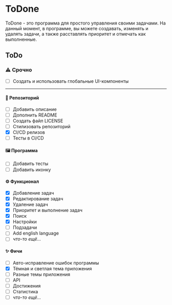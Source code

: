 # ToDone
ToDone - это программа для простого управления своими задачами. На данный момент, в программе, вы можете создавать, изменять и удалять задачи, а также расставлять приоритет и отмечать как выполненные.

## ToDo
### ⚠️ Срочно
- [ ] Создать и использовать глобальные UI-компоненты
---
#### 🌿 Репозиторий
- [ ] Добавить описание
- [ ] Дополнить README
- [ ] Создать файл LICENSE
- [ ] Стилизовать репозиторий
- [x] CI/CD релизов
- [ ] Тесты в CI/CD
#### 🖼️ Программа
- [ ] Добавить тесты
- [ ] Добавить иконку
#### ⚙️ Функционал
- [x] Добавление задач
- [x] Редактирование задач
- [x] Удаление задач
- [x] Приоритет и выполнение задач
- [x] Поиск
- [x] Настройки
- [ ] Подзадачи
- [ ] Add english language
- [ ] *что-то ещё...*
#### ✨ Фичи
- [ ] Авто-исправление ошибок программы
- [x] Тёмная и светлая тема приложения
- [ ] Разные темы приложения
- [ ] API
- [ ] Достижения
- [ ] Статистика
- [ ] *что-то ещё...*